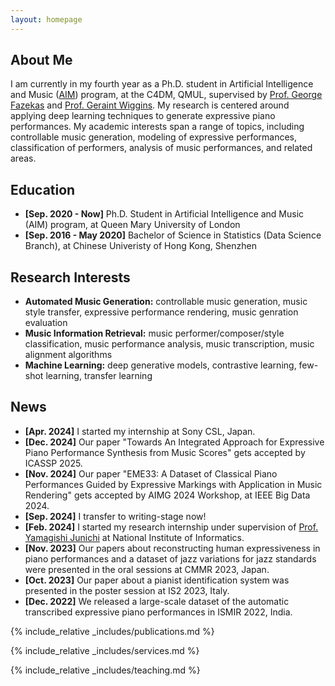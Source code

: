 ```yaml
---
layout: homepage
---
```


## About Me

I am currently in my fourth year as a Ph.D. student in Artificial Intelligence and Music ([AIM](https://www.aim.qmul.ac.uk/)) program, at the C4DM, QMUL, supervised by [Prof. George Fazekas](https://www.eecs.qmul.ac.uk/~gyorgyf/about.html) and [Prof. Geraint Wiggins](https://ai.vub.ac.be/team/geraint-wiggins/). My research is centered around applying deep learning techniques to generate expressive piano performances. My academic interests span a range of topics, including controllable music generation, modeling of expressive performances, classification of performers, analysis of music performances, and related areas.

## Education

- **[Sep. 2020 - Now]** Ph.D. Student in Artificial Intelligence and Music (AIM) program, at Queen Mary University of London
- **[Sep. 2016 - May 2020]** Bachelor of Science in Statistics (Data Science Branch), at Chinese Univeristy of Hong Kong, Shenzhen

## Research Interests

- **Automated Music Generation:** controllable music generation, music style transfer, expressive performance rendering, music genration evaluation
- **Music Information Retrieval:** music performer/composer/style classification, music performance analysis, music transcription, music alignment algorithms
- **Machine Learning:** deep generative models, contrastive learning, few-shot learning, transfer learning

## News
- **[Apr. 2024]** I started my internship at Sony CSL, Japan.
- **[Dec. 2024]** Our paper "Towards An Integrated Approach for Expressive Piano Performance Synthesis from Music Scores" gets accepted by ICASSP 2025.
- **[Nov. 2024]** Our paper "EME33: A Dataset of Classical Piano Performances Guided by Expressive Markings with Application in Music Rendering" gets accepted by AIMG 2024 Workshop, at IEEE Big Data 2024.
- **[Sep. 2024]** I transfer to writing-stage now!
- **[Feb. 2024]** I started my research internship under supervision of [Prof. Yamagishi Junichi](https://researchmap.jp/read0205283) at National Institute of Informatics.
- **[Nov. 2023]** Our papers about reconstructing human expressiveness in piano performances and a dataset of jazz variations for jazz standards were presented in the oral sessions at CMMR 2023, Japan.
- **[Oct. 2023]** Our paper about a pianist identification system was presented in the poster session at IS2 2023, Italy.
- **[Dec. 2022]** We released a large-scale dataset of the automatic transcribed expressive piano performances in ISMIR 2022, India.

{% include_relative _includes/publications.md %}

{% include_relative _includes/services.md %}

{% include_relative _includes/teaching.md %}
